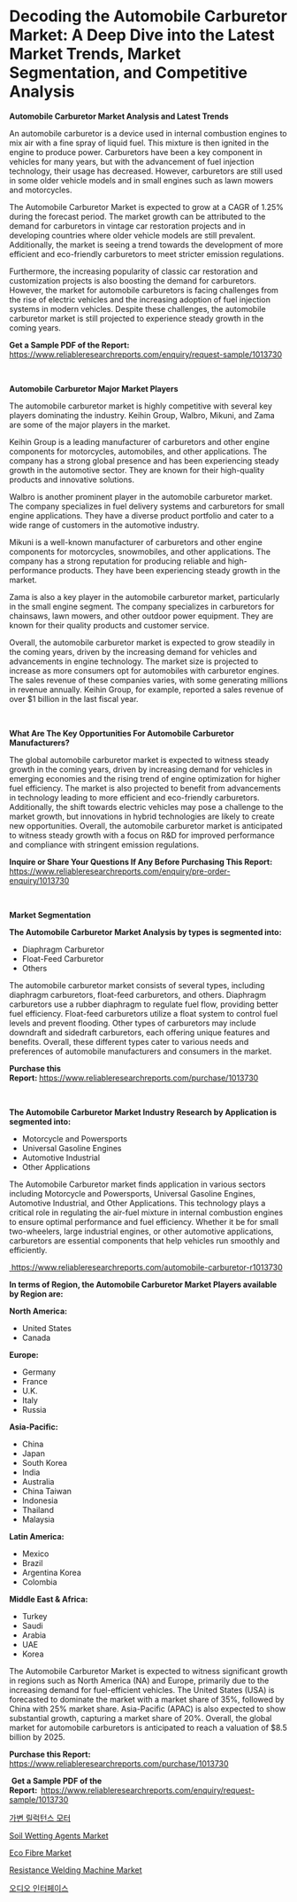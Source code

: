 <p><h1>Decoding the Automobile Carburetor Market: A Deep Dive into the Latest Market Trends, Market Segmentation, and Competitive Analysis</h1></p><p><strong>Automobile Carburetor Market Analysis and Latest Trends</strong></p>
<p><p>An automobile carburetor is a device used in internal combustion engines to mix air with a fine spray of liquid fuel. This mixture is then ignited in the engine to produce power. Carburetors have been a key component in vehicles for many years, but with the advancement of fuel injection technology, their usage has decreased. However, carburetors are still used in some older vehicle models and in small engines such as lawn mowers and motorcycles.</p><p>The Automobile Carburetor Market is expected to grow at a CAGR of 1.25% during the forecast period. The market growth can be attributed to the demand for carburetors in vintage car restoration projects and in developing countries where older vehicle models are still prevalent. Additionally, the market is seeing a trend towards the development of more efficient and eco-friendly carburetors to meet stricter emission regulations.</p><p>Furthermore, the increasing popularity of classic car restoration and customization projects is also boosting the demand for carburetors. However, the market for automobile carburetors is facing challenges from the rise of electric vehicles and the increasing adoption of fuel injection systems in modern vehicles. Despite these challenges, the automobile carburetor market is still projected to experience steady growth in the coming years.</p></p>
<p><strong>Get a Sample PDF of the Report:&nbsp;</strong> <a href="https://www.reliableresearchreports.com/enquiry/request-sample/1013730">https://www.reliableresearchreports.com/enquiry/request-sample/1013730</a></p>
<p>&nbsp;</p>
<p><strong>Automobile Carburetor Major Market Players</strong></p>
<p><p>The automobile carburetor market is highly competitive with several key players dominating the industry. Keihin Group, Walbro, Mikuni, and Zama are some of the major players in the market. </p><p>Keihin Group is a leading manufacturer of carburetors and other engine components for motorcycles, automobiles, and other applications. The company has a strong global presence and has been experiencing steady growth in the automotive sector. They are known for their high-quality products and innovative solutions.</p><p>Walbro is another prominent player in the automobile carburetor market. The company specializes in fuel delivery systems and carburetors for small engine applications. They have a diverse product portfolio and cater to a wide range of customers in the automotive industry.</p><p>Mikuni is a well-known manufacturer of carburetors and other engine components for motorcycles, snowmobiles, and other applications. The company has a strong reputation for producing reliable and high-performance products. They have been experiencing steady growth in the market.</p><p>Zama is also a key player in the automobile carburetor market, particularly in the small engine segment. The company specializes in carburetors for chainsaws, lawn mowers, and other outdoor power equipment. They are known for their quality products and customer service.</p><p>Overall, the automobile carburetor market is expected to grow steadily in the coming years, driven by the increasing demand for vehicles and advancements in engine technology. The market size is projected to increase as more consumers opt for automobiles with carburetor engines. The sales revenue of these companies varies, with some generating millions in revenue annually. Keihin Group, for example, reported a sales revenue of over $1 billion in the last fiscal year.</p></p>
<p>&nbsp;</p>
<p><strong>What Are The Key Opportunities For Automobile Carburetor Manufacturers?</strong></p>
<p><p>The global automobile carburetor market is expected to witness steady growth in the coming years, driven by increasing demand for vehicles in emerging economies and the rising trend of engine optimization for higher fuel efficiency. The market is also projected to benefit from advancements in technology leading to more efficient and eco-friendly carburetors. Additionally, the shift towards electric vehicles may pose a challenge to the market growth, but innovations in hybrid technologies are likely to create new opportunities. Overall, the automobile carburetor market is anticipated to witness steady growth with a focus on R&D for improved performance and compliance with stringent emission regulations.</p></p>
<p><strong>Inquire or Share Your Questions If Any Before Purchasing This Report:</strong> <a href="https://www.reliableresearchreports.com/enquiry/pre-order-enquiry/1013730">https://www.reliableresearchreports.com/enquiry/pre-order-enquiry/1013730</a></p>
<p>&nbsp;</p>
<p><strong>Market Segmentation</strong></p>
<p><strong>The Automobile Carburetor Market Analysis by types is segmented into:</strong></p>
<p><ul><li>Diaphragm Carburetor</li><li>Float-Feed Carburetor</li><li>Others</li></ul></p>
<p><p>The automobile carburetor market consists of several types, including diaphragm carburetors, float-feed carburetors, and others. Diaphragm carburetors use a rubber diaphragm to regulate fuel flow, providing better fuel efficiency. Float-feed carburetors utilize a float system to control fuel levels and prevent flooding. Other types of carburetors may include downdraft and sidedraft carburetors, each offering unique features and benefits. Overall, these different types cater to various needs and preferences of automobile manufacturers and consumers in the market.</p></p>
<p><strong>Purchase this Report:&nbsp;</strong><a href="https://www.reliableresearchreports.com/purchase/1013730">https://www.reliableresearchreports.com/purchase/1013730</a></p>
<p>&nbsp;</p>
<p><strong>The Automobile Carburetor Market Industry Research by Application is segmented into:</strong></p>
<p><ul><li>Motorcycle and Powersports</li><li>Universal Gasoline Engines</li><li>Automotive Industrial</li><li>Other Applications</li></ul></p>
<p><p>The Automobile Carburetor market finds application in various sectors including Motorcycle and Powersports, Universal Gasoline Engines, Automotive Industrial, and Other Applications. This technology plays a critical role in regulating the air-fuel mixture in internal combustion engines to ensure optimal performance and fuel efficiency. Whether it be for small two-wheelers, large industrial engines, or other automotive applications, carburetors are essential components that help vehicles run smoothly and efficiently.</p></p>
<p><a href="https://www.reliableresearchreports.com/automobile-carburetor-r1013730">&nbsp;https://www.reliableresearchreports.com/automobile-carburetor-r1013730</a></p>
<p><strong>In terms of Region, the Automobile Carburetor Market Players available by Region are:</strong></p>
<p>
    <p> <strong> North America: </strong>
        <ul>
            <li>United States</li>
            <li>Canada</li>
        </ul>
        </p> 
    <p> <strong> Europe: </strong>
        <ul>
            <li>Germany</li>
            <li>France</li>
            <li>U.K.</li>
            <li>Italy</li>
            <li>Russia</li>
        </ul>
        </p> 
    <p> <strong> Asia-Pacific: </strong>
        <ul>
            <li>China</li>
            <li>Japan</li>
            <li>South Korea</li>
            <li>India</li>
            <li>Australia</li>
            <li>China Taiwan</li>
            <li>Indonesia</li>
            <li>Thailand</li>
            <li>Malaysia</li>
        </ul>
        </p> 
    <p> <strong> Latin America: </strong>
        <ul>
            <li>Mexico</li>
            <li>Brazil</li>
            <li>Argentina Korea</li>
            <li>Colombia</li>
        </ul>
        </p> 
    <p> <strong> Middle East & Africa: </strong>
        <ul>
            <li>Turkey</li>
            <li>Saudi</li>
            <li>Arabia</li>
            <li>UAE</li>
            <li>Korea</li>
        </ul>
    </p>
    </p>
<p><p>The Automobile Carburetor Market is expected to witness significant growth in regions such as North America (NA) and Europe, primarily due to the increasing demand for fuel-efficient vehicles. The United States (USA) is forecasted to dominate the market with a market share of 35%, followed by China with 25% market share. Asia-Pacific (APAC) is also expected to show substantial growth, capturing a market share of 20%. Overall, the global market for automobile carburetors is anticipated to reach a valuation of $8.5 billion by 2025.</p></p>
<p><strong>Purchase this Report: </strong><a href="https://www.reliableresearchreports.com/purchase/1013730">https://www.reliableresearchreports.com/purchase/1013730</a></p>
<p>&nbsp;<strong>Get a Sample PDF of the Report:&nbsp;&nbsp;</strong><a href="https://www.reliableresearchreports.com/enquiry/request-sample/1013730">https://www.reliableresearchreports.com/enquiry/request-sample/1013730</a></p>
<p><strong></strong></p>
<p><p><a href="https://medium.com/@sweetums856856/%EA%B0%80%EB%B3%80-%EC%A0%80%ED%95%AD-%EB%AA%A8%ED%84%B0-%EC%8B%9C%EC%9E%A5%EC%9D%80-%EC%8B%9C%EC%9E%A5-%EC%A0%90%EC%9C%A0%EC%9C%A8-%EA%B7%9C%EB%AA%A8-%EB%B0%8F-2031%EB%85%84%EA%B9%8C%EC%A7%80-%EC%98%88%EC%83%81%EB%90%9C-%EC%98%88%EC%B8%A1%EC%97%90-%EC%B4%88%EC%A0%90%EC%9D%84-%EB%A7%9E%EC%B6%A5%EB%8B%88%EB%8B%A4-016d341bd77c">가변 릴럭턴스 모터</a></p><p><a href="https://issuu.com/reportprime-2/docs/soil-wetting-agents-market-size-2030.pptx">Soil Wetting Agents Market</a></p><p><a href="https://issuu.com/reportprime-2/docs/eco-fibre-market-size-2030.pptx">Eco Fibre Market</a></p><p><a href="https://github.com/lubmix/Market-Research-Report-List-2/blob/main/resistance-welding-machine-market.md">Resistance Welding Machine Market</a></p><p><a href="https://github.com/vsckjg50460/Market-Research-Report-List-1/blob/main/126501119470.md">오디오 인터페이스</a></p></p>